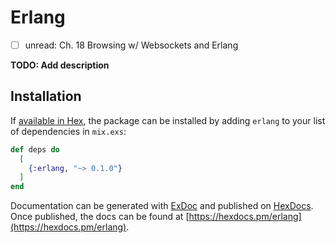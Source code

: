 # Erlang

- [ ] unread: Ch. 18 Browsing w/ Websockets and Erlang

**TODO: Add description**

## Installation

If [available in Hex](https://hex.pm/docs/publish), the package can be installed
by adding `erlang` to your list of dependencies in `mix.exs`:

```elixir
def deps do
  [
    {:erlang, "~> 0.1.0"}
  ]
end
```

Documentation can be generated with [ExDoc](https://github.com/elixir-lang/ex_doc)
and published on [HexDocs](https://hexdocs.pm). Once published, the docs can
be found at [https://hexdocs.pm/erlang](https://hexdocs.pm/erlang).
